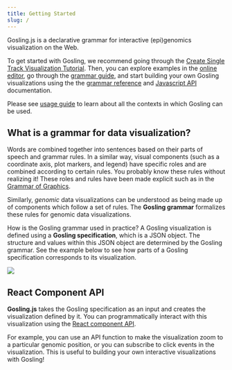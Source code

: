 ```yaml
---
title: Getting Started
slug: /
---
```


Gosling.js is a declarative grammar for interactive (epi)genomics visualization on the Web.

To get started with Gosling, we recommend going through the [Create Single Track Visualization Tutorial](/tutorials). Then, you can explore examples in the [online editor](https://gosling.js.org), go through the [grammar guide](category/grammar-guide), and start building your own Gosling visualizations using the the [grammar reference](reference) and [Javascript API](js-api) documentation. 

Please see [usage guide](usage) to learn about all the contexts in which Gosling can be used. 

## What is a grammar for data visualization?
Words are combined together into sentences based on their parts of speech and grammar rules. In a similar way, visual components (such as a coordinate axis, plot markers, and legend) have specific roles and are combined according to certain rules. You probably know these rules without realizing it! These roles and rules have been made explicit such as in the [Grammar of Graphics](https://link.springer.com/book/10.1007/0-387-28695-0).

Similarly, *genomic* data visualizations can be understood as being made up of components which follow a set of rules. The **Gosling grammar** formalizes these rules for genomic data visualizations. 

How is the Gosling grammar used in practice? A Gosling visualization is defined using a **Gosling specification**, which is a JSON object. The structure and values within this JSON object are determined by the Gosling grammar. See the example below to see how parts of a Gosling specification corresponds to its visualization. 

<img src='/img/spec-vis.png'/>

## React Component API 

**Gosling.js** takes the Gosling specification as an input and creates the visualization defined by it. You can programmatically interact with this visualization using the [React component API](react-api).

For example, you can use an API function to make the visualization zoom to a particular genomic position, or you can subscribe to click events in the visualization. This is useful to building your own interactive visualizations with Gosling! 